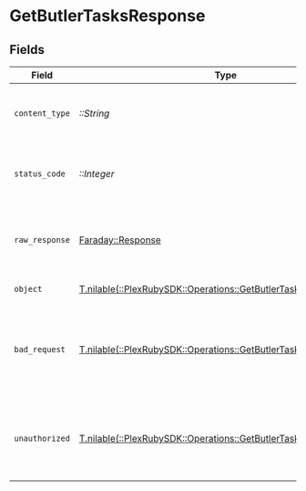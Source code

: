 # GetButlerTasksResponse


## Fields

| Field                                                                                                                     | Type                                                                                                                      | Required                                                                                                                  | Description                                                                                                               |
| ------------------------------------------------------------------------------------------------------------------------- | ------------------------------------------------------------------------------------------------------------------------- | ------------------------------------------------------------------------------------------------------------------------- | ------------------------------------------------------------------------------------------------------------------------- |
| `content_type`                                                                                                            | *::String*                                                                                                                | :heavy_check_mark:                                                                                                        | HTTP response content type for this operation                                                                             |
| `status_code`                                                                                                             | *::Integer*                                                                                                               | :heavy_check_mark:                                                                                                        | HTTP response status code for this operation                                                                              |
| `raw_response`                                                                                                            | [Faraday::Response](https://www.rubydoc.info/gems/faraday/Faraday/Response)                                               | :heavy_check_mark:                                                                                                        | Raw HTTP response; suitable for custom response parsing                                                                   |
| `object`                                                                                                                  | [T.nilable(::PlexRubySDK::Operations::GetButlerTasksResponseBody)](../../models/operations/getbutlertasksresponsebody.md) | :heavy_minus_sign:                                                                                                        | All butler tasks                                                                                                          |
| `bad_request`                                                                                                             | [T.nilable(::PlexRubySDK::Operations::GetButlerTasksBadRequest)](../../models/operations/getbutlertasksbadrequest.md)     | :heavy_minus_sign:                                                                                                        | Bad Request - A parameter was not specified, or was specified incorrectly.                                                |
| `unauthorized`                                                                                                            | [T.nilable(::PlexRubySDK::Operations::GetButlerTasksUnauthorized)](../../models/operations/getbutlertasksunauthorized.md) | :heavy_minus_sign:                                                                                                        | Unauthorized - Returned if the X-Plex-Token is missing from the header or query.                                          |